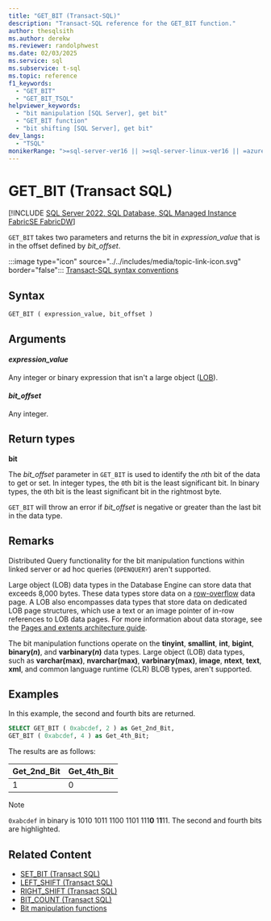 ```yaml
---
title: "GET_BIT (Transact-SQL)"
description: "Transact-SQL reference for the GET_BIT function."
author: thesqlsith
ms.author: derekw
ms.reviewer: randolphwest
ms.date: 02/03/2025
ms.service: sql
ms.subservice: t-sql
ms.topic: reference
f1_keywords:
  - "GET_BIT"
  - "GET_BIT_TSQL"
helpviewer_keywords:
  - "bit manipulation [SQL Server], get bit"
  - "GET_BIT function"
  - "bit shifting [SQL Server], get bit"
dev_langs:
  - "TSQL"
monikerRange: ">=sql-server-ver16 || >=sql-server-linux-ver16 || =azuresqldb-mi-current ||=azuresqldb-current || =fabric"
---
```

# GET_BIT (Transact SQL)

[!INCLUDE [SQL Server 2022, SQL Database, SQL Managed Instance FabricSE FabricDW](../../includes/applies-to-version/sqlserver2022-asdb-asmi-fabricse-fabricdw.md)]

`GET_BIT` takes two parameters and returns the bit in *expression_value* that is in the offset defined by *bit_offset*.

:::image type="icon" source="../../includes/media/topic-link-icon.svg" border="false"::: [Transact-SQL syntax conventions](../../t-sql/language-elements/transact-sql-syntax-conventions-transact-sql.md)

## Syntax

```syntaxsql
GET_BIT ( expression_value, bit_offset )
```

## Arguments

#### *expression_value*

Any integer or binary expression that isn't a large object ([LOB](#remarks)).

#### *bit_offset*

Any integer.

## Return types

**bit**

The *bit_offset* parameter in `GET_BIT` is used to identify the *n*th bit of the data to get or set. In integer types, the `0`th bit is the least significant bit. In binary types, the `0`th bit is the least significant bit in the rightmost byte.

`GET_BIT` will throw an error if *bit_offset* is negative or greater than the last bit in the data type.

## Remarks

Distributed Query functionality for the bit manipulation functions within linked server or ad hoc queries (`OPENQUERY`) aren't supported.

Large object (LOB) data types in the Database Engine can store data that exceeds 8,000 bytes. These data types store data on a [row-overflow](../../relational-databases/pages-and-extents-architecture-guide.md#row-overflow-considerations) data page. A LOB also encompasses data types that store data on dedicated LOB page structures, which use a text or an image pointer of in-row references to LOB data pages. For more information about data storage, see the [Pages and extents architecture guide](../../relational-databases/pages-and-extents-architecture-guide.md).

The bit manipulation functions operate on the **tinyint**, **smallint**, **int**, **bigint**, **binary(*n*)**, and **varbinary(*n*)** data types. Large object (LOB) data types, such as **varchar(max)**, **nvarchar(max)**, **varbinary(max)**, **image**, **ntext**, **text**, **xml**, and common language runtime (CLR) BLOB types, aren't supported.

## Examples

In this example, the second and fourth bits are returned.

```sql
SELECT GET_BIT ( 0xabcdef, 2 ) as Get_2nd_Bit,
GET_BIT ( 0xabcdef, 4 ) as Get_4th_Bit;
```

The results are as follows:

|Get_2nd_Bit|Get_4th_Bit|
|---|---|
| 1 | 0 |

> [!NOTE]  
> `0xabcdef` in binary is 1010 1011 1100 1101 111**0** 1**1**11. The second and fourth bits are highlighted.

## Related Content

- [SET_BIT (Transact SQL)](set-bit-transact-sql.md)
- [LEFT_SHIFT (Transact SQL)](left-shift-transact-sql.md)
- [RIGHT_SHIFT (Transact SQL)](right-shift-transact-sql.md)
- [BIT_COUNT (Transact SQL)](bit-count-transact-sql.md)
- [Bit manipulation functions](bit-manipulation-functions-overview.md)

